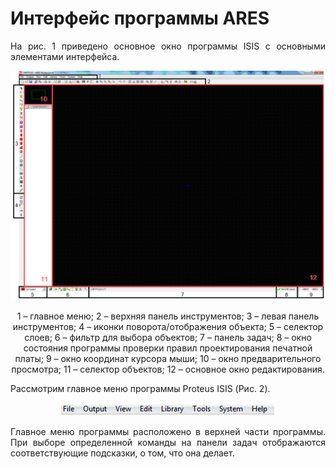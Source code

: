 # Интерфейс программы ARES
<p style="text-align:justify">На рис. 1 приведено основное окно программы ISIS с основными элементами интерфейса.</p>

![](ARESinterface.png)
<center>1 – главное меню; 2 – верхняя панель инструментов; 3 – левая панель инструментов; 4 – иконки поворота/отображения объекта; 5 – селектор слоев; 6 – фильтр для выбора объектов; 7 – панель задач; 8 – окно состояния программы проверки правил проектирования печатной платы; 9 – окно координат курсора мыши; 10 – окно предварительного просмотра; 11 – селектор объектов; 12 – основное окно редактирования.</center>
<p style="text-align:justify">Рассмотрим главное меню программы Proteus ISIS (Рис. 2).</p>
<center><img src="mainmenu.png" alt="Главное меню" /> </center>
<p style="text-align:justify">Главное меню программы расположено в верхней части программы. При выборе определенной команды на панели задач отображаются соответствующие подсказки, о том, что она делает.</p>
